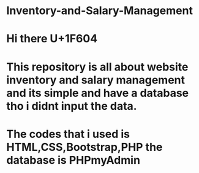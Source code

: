 # Inventory-and-Salary-Management

# Hi there U+1F604

# This repository is all about website inventory and salary management and its simple and have a database tho i didnt input the data.
# The codes that i used is HTML,CSS,Bootstrap,PHP the database is PHPmyAdmin
